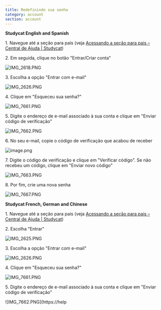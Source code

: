 ```yaml
---
title: Redefinindo sua senha
category: account
section: account
---
```


**Studycat English and Spanish**

1\. Navegue até a seção para pais (veja [Acessando a seção para pais – Central de Ajuda \| Studycat](https://help.studycat.com/hc/en-us/articles/34518228622105/preview/eyJhbGciOiJIUzI1NiJ9.eyJpZCI6MzQ1MTgyMjg2MjIxMDUsImV4cCI6MTcyMDQxMjU1MX0.8DEe5gqzcwGhn9YtGOdFZJbwEjnL1d_JV4GHmWuDeF8))

2\. Em seguida, clique no botão "Entrar/Criar conta"

![IMG_2618.PNG](https://help.studycat.com/hc/article_attachments/34482878992025)

3\. Escolha a opção "Entrar com e-mail"

![IMG_2626.PNG](https://help.studycat.com/hc/article_attachments/34482878995737)

4\. Clique em "Esqueceu sua senha?"

![IMG_7661.PNG](https://help.studycat.com/hc/article_attachments/34469007160729)

5\. Digite o endereço de e-mail associado à sua conta e clique em "Enviar código de verificação"

![IMG_7662.PNG](https://help.studycat.com/hc/article_attachments/34469007168281)

6\. No seu e-mail, copie o código de verificação que acabou de receber

![image.png](https://help.studycat.com/hc/article_attachments/34469007171481)

7\. Digite o código de verificação e clique em "Verificar código". Se não recebeu um código, clique em "Enviar novo código"

![IMG_7663.PNG](https://help.studycat.com/hc/article_attachments/34469007173273)

8\. Por fim, crie uma nova senha

![IMG_7667.PNG](https://help.studycat.com/hc/article_attachments/34469053229337)


**Studycat French, German and Chinese**

1\. Navegue até a seção para pais (veja [Acessando a seção para pais – Central de Ajuda \| Studycat](https://help.studycat.com/hc/en-us/articles/34518228622105/preview/eyJhbGciOiJIUzI1NiJ9.eyJpZCI6MzQ1MTgyMjg2MjIxMDUsImV4cCI6MTcyMDQxMjU1MX0.8DEe5gqzcwGhn9YtGOdFZJbwEjnL1d_JV4GHmWuDeF8))

2\. Escolha "Entrar"

![IMG_2625.PNG](https://help.studycat.com/hc/article_attachments/34482879039257)

3\. Escolha a opção "Entrar com e-mail"

![IMG_2626.PNG](https://help.studycat.com/hc/article_attachments/34482878995737)

4\. Clique em "Esqueceu sua senha?"

![IMG_7661.PNG](https://help.studycat.com/hc/article_attachments/34469007160729)

5\. Digite o endereço de e-mail associado à sua conta e clique em "Enviar código de verificação"

![IMG_7662.PNG](https://help